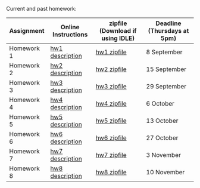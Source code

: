 Current and past homework:

| **Assignment** | **Online Instructions** | **zipfile** (Download if using IDLE) | **Deadline** (Thursdays at 5pm) |
| -------------- | ----------------------- | ------------------------------------ | ------------------------------- |
| Homework 1     | [hw1 description](hw01) | [hw1 zipfile](hw01/hw1.zip)          | 8 September 					|
| Homework 2     | [hw2 description](hw02) | [hw2 zipfile](hw02/hw2.zip)          | 15 September 					|
| Homework 3     | [hw3 description](hw03) | [hw3 zipfile](hw03/hw3.zip)          | 29 September                    |
| Homework 4     | [hw4 description](hw04) | [hw4 zipfile](hw04/hw4.zip)          | 6 October 
| Homework 5     | [hw5 description](hw05) | [hw5 zipfile](hw05/hw5.zip)          | 13 October                       |
| Homework 6     | [hw6 description](hw06) | [hw6 zipfile](hw06/hw6.zip)          | 27 October                       |
| Homework 7     | [hw7 description](hw07) | [hw7 zipfile](hw07/hw7.zip)          | 3 November                       |
| Homework 8     | [hw8 description](hw08) | [hw8 zipfile](hw08/hw8.zip)          | 10 November                       |
